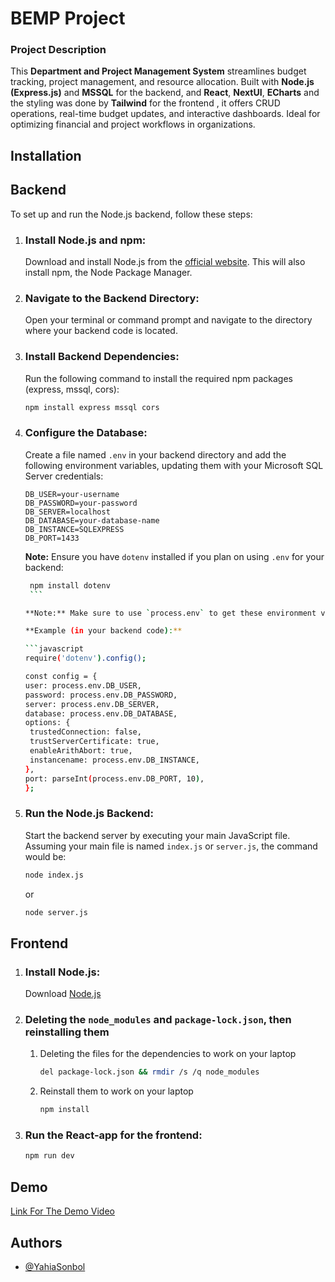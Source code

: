 # BEMP Project

### Project Description

This **Department and Project Management System** streamlines budget tracking, project management, and resource allocation. Built with **Node.js (Express.js)** and **MSSQL** for the backend, and **React**, **NextUI**, **ECharts** and the styling was done by **Tailwind** for the frontend , it offers CRUD operations, real-time budget updates, and interactive dashboards. Ideal for optimizing financial and project workflows in organizations.

## Installation

## Backend

To set up and run the Node.js backend, follow these steps:

1.  ### **Install Node.js and npm:**
    Download and install Node.js from the [official website](https://nodejs.org/). This will also install npm, the Node Package Manager.

2.  ### **Navigate to the Backend Directory:**
    Open your terminal or command prompt and navigate to the directory where your backend code is located.

3.  ### **Install Backend Dependencies:**
    Run the following command to install the required npm packages (express, mssql, cors):
    ```bash
    npm install express mssql cors
    ```

4.  ### **Configure the Database:**

    Create a file named `.env` in your backend directory and add the following environment variables, updating them with your Microsoft SQL Server credentials:

    ```env
    DB_USER=your-username
    DB_PASSWORD=your-password
    DB_SERVER=localhost
    DB_DATABASE=your-database-name
    DB_INSTANCE=SQLEXPRESS
    DB_PORT=1433
    ```
    **Note:**  Ensure you have `dotenv` installed if you plan on using `.env` for your backend:
       ```bash
        npm install dotenv
        ```

    **Note:** Make sure to use `process.env` to get these environment variables in your backend files.

    **Example (in your backend code):**

    ```javascript
    require('dotenv').config();

    const config = {
    user: process.env.DB_USER,
    password: process.env.DB_PASSWORD,
    server: process.env.DB_SERVER,
    database: process.env.DB_DATABASE,
    options: {
        trustedConnection: false,
        trustServerCertificate: true,
        enableArithAbort: true,
        instancename: process.env.DB_INSTANCE,
    },
    port: parseInt(process.env.DB_PORT, 10),
    };

    ```

5.  ### **Run the Node.js Backend:**
    Start the backend server by executing your main JavaScript file. Assuming your main file is named `index.js` or `server.js`, the command would be:
    ```bash
    node index.js
    ```
    or
    ```bash
    node server.js
    ```

## Frontend

1.  ### **Install Node.js:**

    Download [Node.js](https://nodejs.org/)

2.  ### **Deleting the `node_modules` and `package-lock.json`, then reinstalling them**

    1.  Deleting the files for the dependencies to work on your laptop
        ```bash
        del package-lock.json && rmdir /s /q node_modules
        ```
    2.  Reinstall them to work on your laptop
        ```bash
        npm install
        ```

3.  ### **Run the React-app for the frontend:**
    ```bash
    npm run dev
    ```

## Demo

[Link For The Demo Video](https://drive.google.com/drive/folders/1s_T6uwSWIF5L4_SEDUsJj5-uWGauNrt7)

## Authors

-   [@YahiaSonbol](https://www.linkedin.com/in/yahia-sonbol/)
